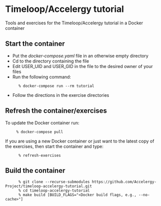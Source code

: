 Timeloop/Accelergy tutorial
============================

Tools and exercises for the Timeloop/Accelergy tutorial in a Docker container

Start the container
-----------------

- Put the *docker-compose.yaml* file in an otherwise empty directory
- Cd to the directory containing the file
- Edit USER_UID and USER_GID in the file to the desired owner of your files
- Run the following command:
```
      % docker-compose run --rm tutorial 
```
- Follow the directions in the exercise directories


Refresh the container/exercises
----------------------

To update the Docker container run:

```
     % docker-compose pull
````

If you are using a new Docker container or just want to the latest
copy of the exercises, then start the container and type:

```
      % refresh-exercises
```


Build the container
--------------------

```
      % git clone --recurse-submodules https://github.com/Accelergy-Project/timeloop-accelergy-tutorial.git
      % cd timeloop-accelergy-tutorial
      % make build [BUILD_FLAGS="<Docker build flags, e.g., --no-cache>"]
```